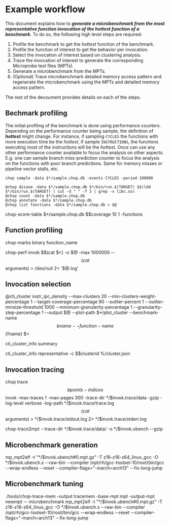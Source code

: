 # Example workflow 

This document explains how to **_generate a microbenchmark from the most
representative function invocation of the hottest function of a benchmark_**.
To do so, the following high level steps are required:

1. Profile the benchmark to get the _hottest_ function of the benchmark.
2. Profile the function of interest to get the behavior per invocation.
3. Select the invocation of interest based on clustering analysis.
4. Trace the invocation of interest to generate the corresponding Microprobe
   test files (MPTs).
5. Generate a microbenchmark from the MPTs.
6. (Optional) Trace microbenchmark detailed memory access pattern and
   regenerate the microbenchmark using the  MPTs and detailed memory
   access pattern.

The rest of the decoument provides details on each of the steps.

## Bechmark profiling

The initial profiling of the benchmark is done using performance counters.
Depending on the performance counter being sample, the definition of **_hottest_**
might change. For instance, if sampling `CYCLES` the functions with more
execution time be the _hottest_, if sample `INSTRUCTIONS`, the functions executing
most of the instructions will be the _hottest_. Once can use any other performance
counter available to focus the analysis on other aspects. E.g. one can sample
branch miss-prediction counter to focus the analysis on the functions with 
poor branch predictions. Same for memory misses or pipeline vector stalls, etc.

    chop sample -data $*/sample.chop.db -events CYCLES -period 100000

    @chop disasm -data $*/sample.chop.db $*/bin/run.$(TARGET) $$(ldd $*/bin/run.$(TARGET) | cut -d " " -f 3 | grep -v libc.so)
    @chop count -data $*/sample.chop.db                                         
    @chop annotate -data $*/sample.chop.db                                      
    @chop list functions -data $*/sample.chop.db > $@   



 chop-score-table $*/sample.chop.db $$coverage 10 1 -functions

## Function profiling

 chop-marks binary function_name

chop-perf-invok $$(cat $<) -o $@ -max 1000000 -- $$(cat $$arguments) > /dev/null 2> '$@.log'

## Invocation selection

@cti_cluster instr_ipc_density --max-clusters 20 --min-clusters-weight-percentage 1 --target-coverage-percentage 90 --outlier-percent 1 --outlier-minsize-threshold 1000 --minimum-granularity-percentage 1 --granularity-step-percentage 1 --output $@ --plot-path $*/plot_cluster --benchmark-name $${bname} --function-name $${fname} $<

cti_cluster_info summary 

cti_cluster_info representative -c $$clusterid %/cluster.json

## Invocation tracing

chop trace $$bpoints -indices $$invok -max-traces 1 -max-pages 300 -trace-dir $*/$$invok.trace/data -gzip -log-level verbose -log-path $*/$$invok.trace/trace.log $$(cat $$arguments) > $*/$$invok.trace/stdout.log 2> $*/$$invok.trace/stderr.log

chop-trace2mpt --trace-dir $*/$$invok.trace/data/ -o $*/$$invok.ubench --gzip

## Microbenchmark generation

mp_mpt2elf -t "$*/$$invok.ubench#0.mpt.gz" -T z16-z16-z64_linux_gcc -O $*/$$invok.ubench.s --raw-bin --compiler /opt/rh/gcc-toolset-10/root/bin/gcc --wrap-endless --reset --compiler-flags="-march=arch13" --fix-long-jump


## Microbenchmark tuning

  ./tools/chop-trace-mem -output tracemem -base-mpt mpt -output-mpt newmpt -- microbenchmark
 mp_mpt2elf -t "$*/$$invok.ubench#0.mpt.gz" -T z16-z16-z64_linux_gcc -O $*/$$invok.ubench.s --raw-bin --compiler /opt/rh/gcc-toolset-10/root/bin/gcc --wrap-endless --reset --compiler-flags="-march=arch13" --fix-long-jump
